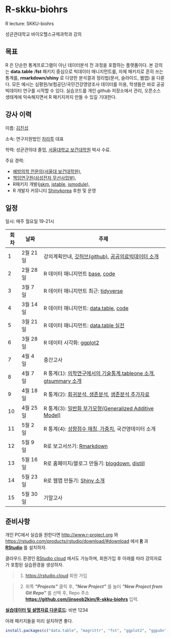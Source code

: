 # R-skku-biohrs
R lecture: SKKU-biohrs

성균관대학교 바이오헬스규제과학과 강의


## 목표

R 은 단순한 통계프로그램이 아닌 데이터분석 전 과정을 포함하는 플랫폼이다. 본 강의는 **data.table** /**fst** 패키지 중심으로 빅데이터 매니지먼트를, 자체 패키지로 흔히 쓰는 통계를, **rmarkdown/shiny** 로 다양한 분석결과 정리법(문서, 슬라이드, 웹앱) 을 다룬다. 모든 예시는 심평원/보험공단/국민건강영양조사 데이터를 이용, 학생들은 바로 공공빅데이터 연구를 시작할 수 있다. 실습코드를 개인 github 저장소에서 관리, 오픈소스 생태계에 익숙해지면서 R 패키지까지 만들 수 있길 기대한다.  


## 강사 이력 

이름: [김진섭](https://jinseob2kim.github.io/resume/)

소속: 연구지원법인 [차라투](https://www.zarathu.com) 대표

학력: 성균관의대 졸업, [서울대학교 보건대학원](http://snugepi.snu.ac.kr/) 박사 수료.
      
주요 경력: 

 - [예방의학 전문의(서울대 보건대학원)](http://snu-prev.com/), 
 - [책임연구원(삼성전자 무선사업부)](https://news.samsung.com/kr/%EC%97%85%EB%AC%B4%EA%B0%80-%EC%9E%A0%EC%9E%90%EA%B8%B0%EC%97%AC%EC%84%9C-%EC%A2%8B%EA%B2%A0%EB%8B%A4%EA%B3%A0%EC%9A%94-s%ED%97%AC%EC%8A%A4-%EA%B0%9C%EB%B0%9C%EC%A7%84), 
 - R패키지 개발([jskm](https://CRAN.R-project.org/package=jskm), [jstable](https://CRAN.R-project.org/package=jstable), [jsmodule](https://CRAN.R-project.org/package=jsmodule)),  
 - R 개발자 커뮤니티 [Shinykorea](https://github.com/Shinykorea) 후원 및 운영


## 일정 

일시: 매주 월요일 19-21시

|회차| 날짜  | 주제  |
|---|---|---|
|1| 2월 21일  | 강의계획안내, [깃허브(github)](code/github.R), [공공의료빅데이터 소개](lecture/공단데이터소개.pdf)  |
|2| 2월 28일  | R 데이터 매니지먼트 [base](https://blog.zarathu.com/posts/2020-02-16-rdatamanagement-basic), [code](code/base.R)  |
|3|  3월 7일|  R 데이터 매니지먼트 최근: [tidyverse](https://jinseob2kim.github.io/lecture-snuhlab/tidyverse) |
|4|   3월 14일| R 데이터 매니지먼트: [data.table](https://blog.zarathu.com/posts/2022-02-11-datatable/), [code](code/datatable.R)  |
|5|  3월 21일 | R 데이터 매니지먼트: [data.table 실전](code/)  |
|6|  3월 28일| R 데이터 시각화: [ggplot2](https://evamaerey.github.io/ggplot_flipbook/ggplot_flipbook_xaringan.html)  |
|7|  4월 4일| 중간고사|
|8|  4월 7일| R 통계(1): [의학연구에서의 기술통계](https://blog.zarathu.com/posts/2020-07-08-table1inmed/),[tableone 소개](https://blog.zarathu.com/posts/2022-02-07-tableone/),  [gtsummary 소개](https://blog.zarathu.com/posts/2022-02-07-gtsummar8/) |
|9|  4월 18일| R 통계(2): [회귀분석, 생존분석](https://blog.zarathu.com/posts/2020-07-22-regressionbasic/), [생존분석 추가자료](https://blog.zarathu.com/posts/2020-10-29-survivalpractice/) 
|10|  4월 25일| R 통계(3): [일반화 부가모형(Generalized Additive Model)](https://www.slideshare.net/secondmath/generalized-additive-model) |
|11|  5월 2일| R 통계(4): [성향점수 매칭, 가중치](code/table1_ps.R), 국건영데이터 소개 |
|12|  5월 9일| R로 보고서쓰기: [Rmarkdown](https://blog.zarathu.com/posts/2019-01-03-rmarkdown/) |
|13|  5월 16일| R로 홈페이지/블로그 만들기: [blogdown](https://pkgs.rstudio.com/blogdown/), [distill](https://rstudio.github.io/distill/) |
|14|  5월 23일| R로 웹앱 만들기: [Shiny 소개](https://github.com/jinseob2kim/shiny-workshop-odsc2019) |
|15|  5월 30일| 기말고사 |


## 준비사항 

개인 PC에서 실습을 원한다면 http://www.r-project.org 와 https://rstudio.com/products/rstudio/download/#download 에서 **[R](https://www.r-project.org/)** 과 **[RStudio](https://rstudio.com/)** 를 설치하자.

클라우드 환경인 [RStudio cloud](https://rstudio.cloud) 에서도 가능하며, 회원가입 후 아래를 따라 강의자료가 포함된 실습환경을 생성하자.


> 1. https://rstudio.cloud 회원 가입

> 2. 위쪽 __*"Projects"*__ 클릭 후, __*"New Project"*__ 를 눌러 __*"New Project from Git Repo"*__ 를 선택 후, Repo 주소 **https://github.com/jinseob2kim/R-skku-biohrs** 입력.



**[실습데이터 및 설명자료 다운로드](https://1drv.ms/u/s!AvwFxLQIpBXdhf0B_wedH9jP7D6sHg?e=6FBDRA)**: 비번 1234


아래 패키지들을 미리 설치하면 좋다.

```r
install.packages(c("data.table", "magrittr", "fst", "ggplot2", "ggpubr", "officer", "rvg", "tableone", "gtsummary", "MatchIt", "twang", "usethis", "gitcreds"))
```

